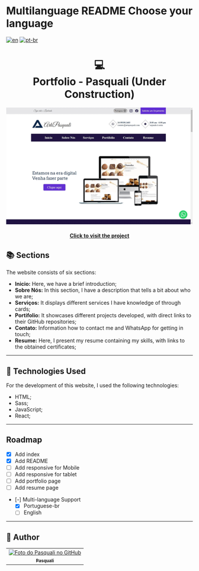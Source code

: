 # Multilanguage README Choose your language

[![en](https://img.shields.io/badge/lang-en-red.svg)](https://github.com/PasqualiRafael/ArtePasquali/blob/main/README.en.md) [![pt-br](https://img.shields.io/badge/lang-pt--br-green.svg)](https://github.com/PasqualiRafael/ArtePasquali)

<h1 align="center">
  💻<br>Portfolio - Pasquali (Under Construction)
</h1>

![Final project result](dist/img/preview/preview.png)

<h4 align="center"><a href="https://www.artepasquali.com">Click to visit the project</a></h4>

## 📚 Sections

The website consists of six sections:

-   **Inicio:** Here, we have a brief introduction;
-   **Sobre Nós:** In this section, I have a description that tells a bit about who we are;
-   **Serviços:** It displays different services I have knowledge of through cards;
-   **Portifolio:** It showcases different projects developed, with direct links to their GitHub repositories;
-   **Contato:** Information how to contact me and WhatsApp for getting in touch;
-   **Resume:** Here, I present my resume containing my skills, with links to the obtained certificates;

---

## 💼 Technologies Used

For the development of this website, I used the following technologies:

-   HTML;
-   Sass;
-   JavaScript;
-   React;

---

## Roadmap

-   [x] Add index
-   [x] Add README
-   [ ] Add responsive for Mobile
-   [ ] Add responsive for tablet
-   [ ] Add portfolio page
-   [ ] Add resume page
-   [-] Multi-language Support
    -   [x] Portuguese-br
    -   [ ] English

---

<h2>🦄 Author</h2>

<table>
  <tr>
    <td align="center">
      <a href="https://github.com/PasqualiRafael">
        <img src="https://avatars.githubusercontent.com/u/71941629?v=4" width="100px;" alt="Foto do Pasquali no GitHub"/><br>
        <sub>
          <b>Pasquali</b>
        </sub>
      </a>
    </td>
  </tr>
</table>
